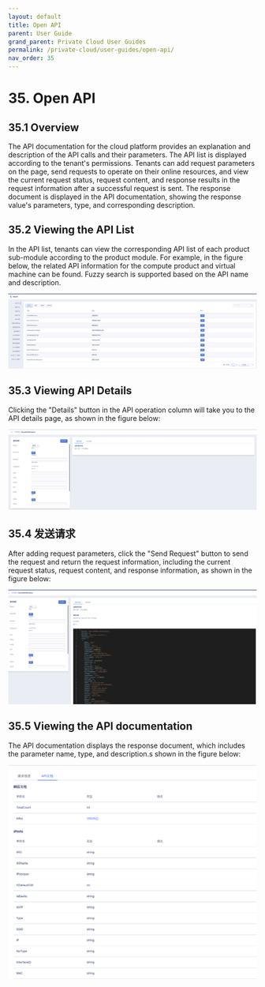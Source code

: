 ```yaml
---
layout: default
title: Open API
parent: User Guide
grand_parent: Private Cloud User Guides
permalink: /private-cloud/user-guides/open-api/
nav_order: 35
---
```

# 35. Open API

## 35.1 Overview

The API documentation for the cloud platform provides an explanation and description of the API calls and their parameters. The API list is displayed according to the tenant's permissions. Tenants can add request parameters on the page, send requests to operate on their online resources, and view the current request status, request content, and response results in the request information after a successful request is sent. The response document is displayed in the API documentation, showing the response value's parameters, type, and corresponding description.

## 35.2 Viewing the API List

In the API list, tenants can view the corresponding API list of each product sub-module according to the product module. For example, in the figure below, the related API information for the compute product and virtual machine can be found. Fuzzy search is supported based on the API name and description.

![openapilist](/assets/images/userguide/openapilist.png)


## 35.3  Viewing API Details

Clicking the "Details" button in the API operation column will take you to the API details page, as shown in the figure below:

![openapiinfo](/assets/images/userguide/openapiinfo.png)


## 35.4 发送请求

After adding request parameters, click the "Send Request" button to send the request and return the request information, including the current request status, request content, and response information, as shown in the figure below:

![openapires](/assets/images/userguide/openapires.png)


## 35.5 Viewing the API documentation

The API documentation displays the response document, which includes the parameter name, type, and description.s shown in the figure below:

![openapiresinfo.png](/assets/images/userguide/openapiresinfo.png)

